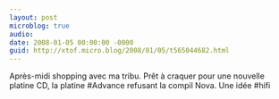```yaml
---
layout: post
microblog: true
audio: 
date: 2008-01-05 00:00:00 -0000
guid: http://xtof.micro.blog/2008/01/05/t565044682.html
---
```

Après-midi shopping avec ma tribu. Prêt à craquer pour une nouvelle platine CD, la platine #Advance refusant la compil Nova. Une idée #hifi
